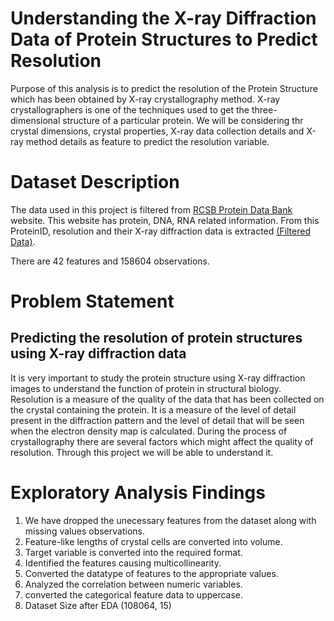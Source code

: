 # Understanding the X-ray Diffraction Data of Protein Structures to Predict Resolution

Purpose of this analysis is to predict the resolution of the Protein Structure which has been obtained by X-ray crystallography method. X-ray crystallographers is one of the techniques used to get the three-dimensional structure of a particular protein. We will be considering thr crystal dimensions, crystal properties, X-ray data collection details and X-ray method details as feature to predict the resolution variable.
 

# Dataset Description

The data used in this project is filtered from  [RCSB Protein Data Bank](https://www.rcsb.org/) website. This website has protein, DNA, RNA related information. From this  ProteinID, resolution and their X-ray diffraction data is extracted [(Filtered Data)](https://bit.ly/3K0LUJq).

There are 42 features and 158604 observations.

# Problem Statement

## Predicting the resolution of protein structures using X-ray diffraction data

It is very important to study the protein structure using X-ray diffraction images to understand the function of protein in structural biology. Resolution is a measure of the quality of the data that has been collected on the crystal containing the protein. It is a measure of the level of detail present in the diffraction pattern and the level of detail that will be seen when the electron density map is calculated. During the process of crystallography there are several factors which might affect the quality of resolution. Through this project we will be able to understand it. 

# Exploratory Analysis Findings

1. We have dropped the unecessary features from the dataset along with missing values observations. 
2. Feature-like lengths of crystal cells are converted into volume.
3. Target variable is converted into the required format.
4. Identified the features causing multicollinearity.
5. Converted the datatype of features to the appropriate values.
6. Analyzed the correlation between numeric variables.
7. converted the categorical feature data to uppercase.
8. Dataset Size after EDA (108064, 15)

